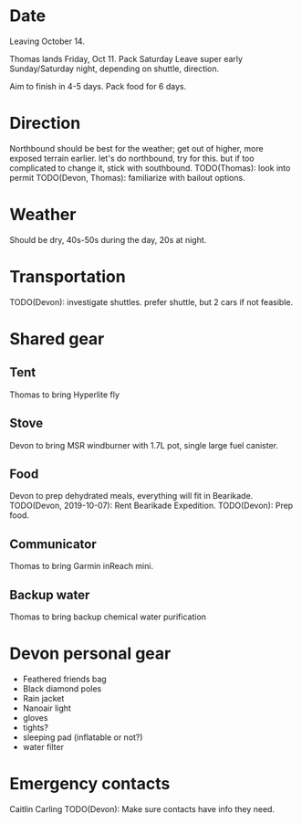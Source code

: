 # Date
Leaving October 14.

Thomas lands Friday, Oct 11.
Pack Saturday
Leave super early Sunday/Saturday night, depending on shuttle, direction.

Aim to finish in 4-5 days. Pack food for 6 days.

# Direction
Northbound should be best for the weather; get out of higher, more exposed
terrain earlier.
let's do northbound, try for this. but if too complicated to change it,
stick with southbound.
TODO(Thomas): look into permit
TODO(Devon, Thomas): familiarize with bailout options.

# Weather
Should be dry, 40s-50s during the day, 20s at night.

# Transportation
TODO(Devon): investigate shuttles. prefer shuttle, but 2 cars if not feasible.

# Shared gear
## Tent
Thomas to bring Hyperlite fly
## Stove
Devon to bring MSR windburner with 1.7L pot, single large fuel canister.
## Food
Devon to prep dehydrated meals, everything will fit in Bearikade.
TODO(Devon, 2019-10-07): Rent Bearikade Expedition.
TODO(Devon): Prep food.
## Communicator
Thomas to bring Garmin inReach mini.
## Backup water
Thomas to bring backup chemical water purification

# Devon personal gear
- Feathered friends bag
- Black diamond poles
- Rain jacket
- Nanoair light
- gloves
- tights?
- sleeping pad (inflatable or not?)
- water filter

# Emergency contacts
Caitlin
Carling
TODO(Devon): Make sure contacts have info they need.
